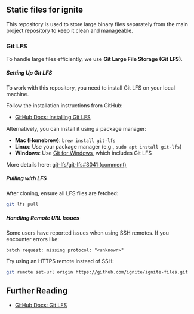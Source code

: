 ## Static files for ignite

This repository is used to store large binary files separately from the main project repository to keep it clean and
manageable.

### Git LFS

To handle large files efficiently, we use **Git Large File Storage (Git LFS)**.

##### Setting Up Git LFS

To work with this repository, you need to install Git LFS on your local machine.

Follow the installation instructions from GitHub:

- [GitHub Docs: Installing Git LFS](https://docs.github.com/en/repositories/working-with-files/managing-large-files/installing-git-large-file-storage)

Alternatively, you can install it using a package manager:

- **Mac (Homebrew)**: `brew install git-lfs`
- **Linux**: Use your package manager (e.g., `sudo apt install git-lfs`)
- **Windows**: Use [Git for Windows](https://gitforwindows.org/), which includes Git LFS

More details
here: [git-lfs/git-lfs#3041 (comment)](https://github.com/git-lfs/git-lfs/issues/3041#issuecomment-533879953)

##### Pulling with LFS

After cloning, ensure all LFS files are fetched:

```sh
git lfs pull
```

##### Handling Remote URL Issues

Some users have reported issues when using SSH remotes. If you encounter errors like:

```
batch request: missing protocol: "<unknown>"
```

Try using an HTTPS remote instead of SSH:

```sh
git remote set-url origin https://github.com/ignite/ignite-files.git
```

## Further Reading

- [GitHub Docs: Git LFS](https://docs.github.com/en/repositories/working-with-files/managing-large-files/collaboration-with-git-large-file-storage)
